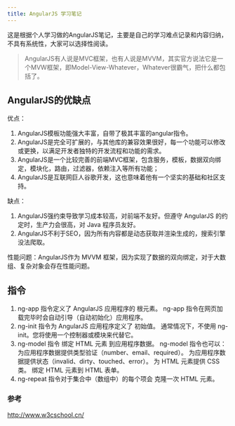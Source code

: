 ```yaml
---
title: AngularJS 学习笔记
---
```


这是根据个人学习做的AngularJS笔记，主要是自己的学习难点记录和内容归纳，不具有系统性，大家可以选择性阅读。

<!--more-->

> AngularJS有人说是MVC框架，也有人说是MVVM，其实官方说法它是一个MVW框架，即Model-View-Whatever，Whatever很霸气，把什么都包括了。

## AngularJS的优缺点

优点：

1. AngularJS模板功能强大丰富，自带了极其丰富的angular指令。
2. AngularJS是完全可扩展的，与其他库的兼容效果很好，每一个功能可以修改或更换，以满足开发者独特的开发流程和功能的需求。
3. AngularJS是一个比较完善的前端MVC框架，包含服务，模板，数据双向绑定，模块化，路由，过滤器，依赖注入等所有功能；
4. AngularJS是互联网巨人谷歌开发，这也意味着他有一个坚实的基础和社区支持。

缺点：

1. AngularJS强约束导致学习成本较高，对前端不友好。但遵守 AngularJS 的约定时，生产力会很高，对 Java 程序员友好。
2. AngularJS不利于SEO，因为所有内容都是动态获取并渲染生成的，搜索引擎没法爬取。

性能问题：AngularJS作为 MVVM 框架，因为实现了数据的双向绑定，对于大数组、复杂对象会存在性能问题。

## 指令

1. ng-app 指令定义了 AngularJS 应用程序的 根元素。
    ng-app 指令在网页加载完毕时会自动引导（自动初始化）应用程序。
2. ng-init 指令为 AngularJS 应用程序定义了 初始值。
    通常情况下，不使用 ng-init。您将使用一个控制器或模块来代替它。
3. ng-model 指令 绑定 HTML 元素 到应用程序数据。
    ng-model 指令也可以：
    为应用程序数据提供类型验证（number、email、required）。
    为应用程序数据提供状态（invalid、dirty、touched、error）。
    为 HTML 元素提供 CSS 类。
    绑定 HTML 元素到 HTML 表单。
4. ng-repeat 指令对于集合中（数组中）的每个项会 克隆一次 HTML 元素。


### 参考

http://www.w3cschool.cn/


